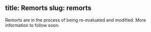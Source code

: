 title: Remorts
slug: remorts
---

Remorts are in the process of being re-evaluated and modified. More information to follow soon.

